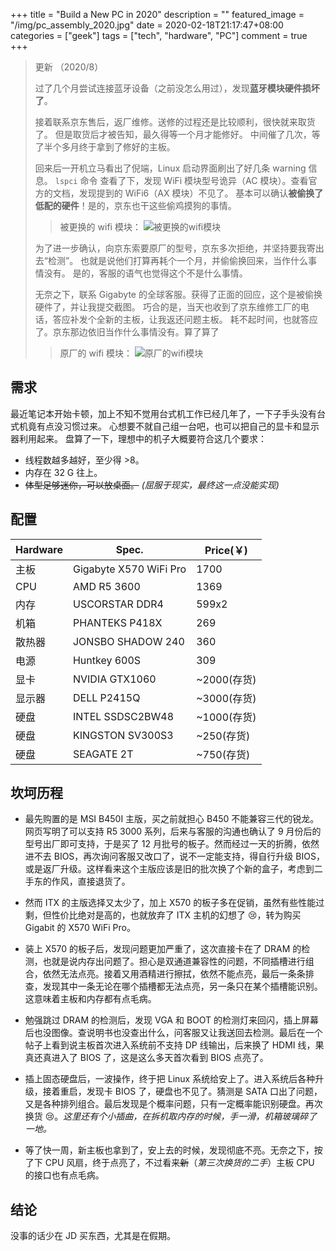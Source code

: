 +++
title = "Build a New PC in 2020"
description = ""
featured_image = "/img/pc_assembly_2020.jpg"
date = 2020-02-18T21:17:47+08:00
categories = ["geek"]
tags = ["tech", "hardware", "PC"]
comment = true
+++

> 更新 （2020/8）
>
> 过了几个月尝试连接蓝牙设备（之前没怎么用过），发现**蓝牙模块硬件损坏了**。
>
> 接着联系京东售后，返厂维修。送修的过程还是比较顺利，很快就来取货了。
> 但是取货后才被告知，最久得等一个月才能修好。
> 中间催了几次，等了半个多月终于拿到了修好的主板。
>
> 回来后一开机立马看出了倪端，Linux 启动界面刷出了好几条 warning 信息。
> `lspci` 命令 查看了下，发现 WiFi 模块型号诡异（AC 模块）。查看官方的文档，发现提到的 WiFi6（AX 模块）不见了。
> 基本可以确认**被偷换了低配的硬件**！是的，京东也干这些偷鸡摸狗的事情。
>
> > 被更换的 wifi 模块：
> > ![被更换的wifi模块](/img/replaced_wifi_dev.png)
>
> 为了进一步确认，向京东索要原厂的型号，京东多次拒绝，并坚持要我寄出去“检测”。
> 也就是说他们打算再耗个一个月，并偷偷换回来，当作什么事情没有。
> 是的，客服的语气也觉得这个不是什么事情。
>
> 无奈之下，联系 Gigabyte 的全球客服。获得了正面的回应，这个是被偷换硬件了，并让我提交截图。
> 巧合的是，当天也收到了京东维修工厂的电话，答应补发个全新的主板，让我返还问题主板。
> 耗不起时间，也就答应了。京东那边依旧当作什么事情没有。算了算了
>
> > 原厂的 wifi 模块：
> > ![原厂的wifi模块](/img/new_wifi_dev.png)

## 需求

最近笔记本开始卡顿，加上不知不觉用台式机工作已经几年了，一下子手头没有台式机竟有点没习惯过来。
心想要不就自己组一台吧，也可以把自己的显卡和显示器利用起来。
盘算了一下，理想中的机子大概要符合这几个要求：

- 线程数越多越好，至少得 >8。
- 内存在 32 G 往上。
- ~~体型足够迷你，可以放桌面。~~ _(屈服于现实，最终这一点没能实现)_

## 配置

| Hardware | Spec.                  | Price(￥)   |
| -------- | ---------------------- | ----------- |
| 主板     | Gigabyte X570 WiFi Pro | 1700        |
| CPU      | AMD R5 3600            | 1369        |
| 内存     | USCORSTAR DDR4         | 599x2       |
| 机箱     | PHANTEKS P418X         | 269         |
| 散热器   | JONSBO SHADOW 240      | 360         |
| 电源     | Huntkey 600S           | 309         |
| 显卡     | NVIDIA GTX1060         | ~2000(存货) |
| 显示器   | DELL P2415Q            | ~3000(存货) |
| 硬盘     | INTEL SSDSC2BW48       | ~1000(存货) |
| 硬盘     | KINGSTON SV300S3       | ~250(存货)  |
| 硬盘     | SEAGATE 2T             | ~750(存货)  |

## 坎坷历程

- 最先购置的是 MSI B450I 主版，买之前就担心 B450 不能兼容三代的锐龙。网页写明了可以支持 R5 3000 系列，后来与客服的沟通也确认了 9
  月份后的型号出厂即可支持，于是买了 12 月批号的板子。然而经过一天的折腾，依然进不去 BIOS，再次询问客服又改口了，说不一定能支持，得自行升级 BIOS，或是返厂升级。这样看来这个主版应该是旧的批次换了个新的盒子，考虑到二手东的作风，直接退货了。

- 然而 ITX 的主版选择又太少了，加上 X570 的板子多在促销，虽然有些性能过剩，但性价比绝对是高的，也就放弃了 ITX 主机的幻想了 😢，转为购买 Gigabit 的 X570 WiFi Pro。

- 装上 X570 的板子后，发现问题更加严重了，这次直接卡在了 DRAM
  的检测，也就是说内存出问题了。担心是双通道兼容性的问题，不同插槽进行组合，依然无法点亮。接着又用酒精进行擦拭，依然不能点亮，最后一条条排查，发现其中一条无论在哪个插槽都无法点亮，另一条只在某个插槽能识别。这意味着主板和内存都有点毛病。

- 勉强跳过 DRAM 的检测后，发现 VGA 和 BOOT 的检测灯来回闪，插上屏幕后也没图像。查说明书也没查出什么，问客服又让我送回去检测。最后在一个帖子上看到说主板首次进入系统前不支持 DP 线输出，后来换了 HDMI 线，果真还真进入了 BIOS 了，这是这么多天首次看到 BIOS 点亮了。

- 插上固态硬盘后，一波操作，终于把 Linux 系统给安上了。进入系统后各种升级，接着重启，发现卡 BIOS 了，硬盘也不见了。猜测是 SATA 口出了问题，又是各种排列组合。最后发现是个概率问题，只有一定概率能识别硬盘。再次换货 😢。_这里还有个小插曲，在拆机取内存的时候，手一滑，机箱玻璃碎了一地。_

- 等了快一周，新主板也拿到了，安上去的时候，发现彻底不亮。无奈之下，按了下 CPU 风扇，终于点亮了，不过看来~~新~~（_第三次换货的二手_）主板 CPU 的接口也有点毛病。

## 结论

没事的话少在 JD 买东西，尤其是在假期。
